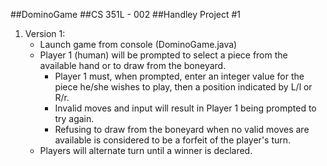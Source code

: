 ##DominoGame
##CS 351L - 002
##Handley Project #1

1. Version 1:
    - Launch game from console (DominoGame.java)
    - Player 1 (human) will be prompted to select a
      piece from the available hand or to draw from the
      boneyard.
        - Player 1 must, when prompted, enter an integer value for the piece
          he/she wishes to play, then a position indicated by L/l or R/r.
        - Invalid moves and input will result in Player 1 being
          prompted to try again.
        - Refusing to draw from the boneyard when no valid
          moves are available is considered to be a forfeit of
          the player's turn.
    - Players will alternate turn until a winner is declared.

